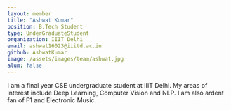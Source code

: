```yaml
---
layout: member
title: "Ashwat Kumar"
position: B.Tech Student
type: UnderGraduateStudent
organization: IIIT Delhi
email: ashwat16023@iiitd.ac.in
github: AshwatKumar
image: /assets/images/team/ashwat.jpg
alum: false
---
```


I am a final year CSE undergraduate student at IIIT Delhi. My areas of interest include Deep Learning, Computer Vision and NLP. I am also ardent fan of F1 and Electronic Music.